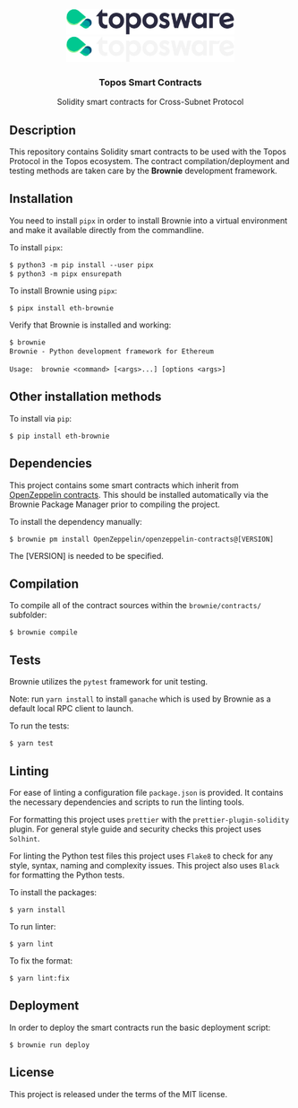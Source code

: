 
<div id="top"></div>
<!-- PROJECT LOGO -->
<br />
<div align="center">

  <img src="./.github/assets/logo.png#gh-light-mode-only" alt="Logo" width="300">
  <img src="./.github/assets/logo_dark.png#gh-dark-mode-only" alt="Logo" width="300">

  <h3 align="center">Topos Smart Contracts</h3>

  <p align="center">
    Solidity smart contracts for Cross-Subnet Protocol
  </p>
</div>

## Description

This repository contains Solidity smart contracts to be used with the Topos Protocol in the Topos ecosystem. The contract compilation/deployment and testing methods are taken care by the **Brownie** development framework.

## Installation

You need to install `pipx` in order to install Brownie into a virtual environment and make it available directly from the commandline.

To install `pipx`:
```
$ python3 -m pip install --user pipx
$ python3 -m pipx ensurepath
```

To install Brownie using `pipx`:
```
$ pipx install eth-brownie
```

Verify that Brownie is installed and working:
```
$ brownie
Brownie - Python development framework for Ethereum

Usage:  brownie <command> [<args>...] [options <args>]
```

## Other installation methods

To install via `pip`:
```
$ pip install eth-brownie
```

## Dependencies

This project contains some smart contracts which inherit from  [OpenZeppelin contracts](https://github.com/OpenZeppelin/openzeppelin-contracts). This should be installed automatically via the Brownie Package Manager prior to compiling the project.

To install the dependency manually:
```
$ brownie pm install OpenZeppelin/openzeppelin-contracts@[VERSION]
```
The [VERSION] is needed to be specified.

## Compilation

To compile all of the contract sources within the `brownie/contracts/` subfolder:
```
$ brownie compile
```

## Tests

Brownie utilizes the `pytest` framework for unit testing.

Note: run `yarn install` to install `ganache` which is used by Brownie as a default local RPC client to launch.

To run the tests:
```
$ yarn test
```

## Linting
For ease of linting a configuration file `package.json` is provided. It contains the necessary dependencies and scripts to run the linting tools.

For formatting this project uses `prettier` with the `prettier-plugin-solidity` plugin. For general style guide and security checks this project uses `Solhint`.

For linting the Python test files this project uses `Flake8` to check for any style, syntax, naming and complexity issues. This project also uses `Black` for formatting the Python tests.

To install the packages:
```
$ yarn install
```

To run linter:
```
$ yarn lint
```

To fix the format:
```
$ yarn lint:fix
```

## Deployment

In order to deploy the smart contracts run the basic deployment script:

```
$ brownie run deploy
```

## License

This project is released under the terms of the MIT license.
